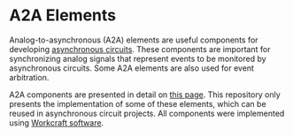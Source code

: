 # A2A Elements

Analog-to-asynchronous (A2A) elements are useful components for developing [asynchronous circuits](https://en.wikipedia.org/wiki/Asynchronous_circuit). These components are important for synchronizing analog signals that represent events to be monitored by asynchronous circuits. Some A2A elements are also used for event arbitration.

A2A components are presented in detail on [this page](https://workcraft.org/a2a/start). This repository only presents the implementation of some of these elements, which can be reused in asynchronous circuit projects. All components were implemented using [Workcraft software](https://workcraft.org/start).


